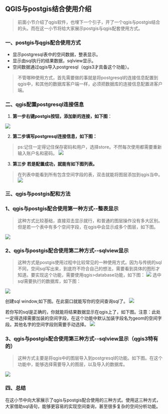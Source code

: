 ## QGIS与postgis结合使用介绍

> 前面小节介绍了qgis软件，也埋下一个引子，开了一个qgis与postgis结合的头。而在这一小节将给大家展示postgis与qgis配套使用方式。
### 一、postgis与qgis配合使用方式
- 显示postgresql表中的空间数据，整表显示。
- 显示由sql执行的结果数据，sqlview显示。
- 空间数据通过qgis导入postgresql（qgis3才具备这个功能）。

> 不管哪种使用方式，首先需要做的事就是将postgresql的连接信息配置到qgis中，和其他的数据库客户端一样，必须把数据库的连接信息配置进客户端。

### 二、qgis配置postgresql连接信息
1. **第一步右键postgis按钮，添加新的连接，如下图**：

![](../images/GettingStared/image6.png)

2. **第二步填写postgresql连接信息，如下图：**
> ps:记住一定得记住保存密码和用户，选择store。不然每次使用都需要重新输入账户名和密码。
![](../images/GettingStared/image7.png)

3. **第三步 若是配置成功，就能有如下图列表。**
> 在列表中能看到所有包含空间字段的表，双击就能将图层添加到qgis当中。
![](../images/GettingStared/image8.png)

### 三、qgis与postgis配和方法
### 1、qgis与postgis配合使用第一种方式--整表显示
> 这种方式比较基础，直接双击显示就行，和普通的图层操作没有多大区别。但是若一个表中有多个空间字段，在qgis中会显示成多个图层，如下图。

![](../images/GettingStared/image9.png)

### 2、qgis与postgis配合使用第二种方式--sqlview显示
> 这种方式是postgis使用过程中比较常见的一种使用方式。因为与传统的sql不同，空间sql写出来，到底符不符合自己的想法，需要看到具体的图形才知道。要实现这个功能，需要使用qgis>database功能，如下图：
![](../images/GettingStared/image10.png)
选中sql需要执行的数据库，如下图：

![](../images/GettingStared/image14.png)

创建sql window,如下图。在此窗口就能写你的空间查询sql了。
![](../images/GettingStared/image11.png)

若你写的sql是正确的，你就能将结果数据显示在qgis上了，如下图。注意：此处一定得选择需要加装的空间字段，在这个功能中默认加装字段名为geom的空间字段。其他名字的空间字段则需要手动选择。
![](../images/GettingStared/image12.png)

### 3、qgis与postgis配合使用第三种方式--sqlview显示（qgis3特有的）
> 这种方式主要是将qgis中的图层导入到postgresql的功能。如下图。在这个功能中，能够选择需要导入的图层，以及导入的数据库。

![](../images/GettingStared/image13.png)


### 四、总结
在这小节中向大家展示了qgis与postgis配合使用的三种方式。使用这三种方式，大家借助sql语句，能够更容易的实现空间查询，甚至很多复杂的空间分析功能。